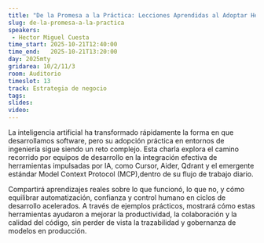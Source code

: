 ```yaml
---
title: "De la Promesa a la Práctica: Lecciones Aprendidas al Adoptar Herramientas de IA en Equipos de Desarrollo"
slug: de-la-promesa-a-la-practica
speakers:
 - Hector Miguel Cuesta
time_start: 2025-10-21T12:40:00
time_end:   2025-10-21T13:20:00
day: 2025mty
gridarea: 10/2/11/3
room: Auditorio
timeslot: 13
track: Estrategia de negocio
tags:
slides: 
video: 
---
```

La inteligencia artificial ha transformado rápidamente la forma en que desarrollamos software, pero su adopción práctica en entornos de ingeniería sigue siendo un reto complejo. Esta charla explora el camino recorrido por equipos de desarrollo en la integración efectiva de herramientas impulsadas por IA, como Cursor, Aider, Qdrant y el emergente estándar Model Context Protocol (MCP),dentro de su flujo de trabajo diario.

Compartirá aprendizajes reales sobre lo que funcionó, lo que no, y cómo equilibrar automatización, confianza y control humano en ciclos de desarrollo acelerados. A través de ejemplos prácticos, mostrará cómo estas herramientas ayudaron a mejorar la productividad, la colaboración y la calidad del código, sin perder de vista la trazabilidad y gobernanza de modelos en producción.
